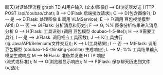聊天/对话处理流程
graph TD
    A[用户输入 (文本/图像)] --> B(浏览器发送 HTTP POST /api/doubao/chat);
    B --> C(Flask 后端接收请求);
    C --> D{包含图像?};
    D -- 是 --> E(Flask: 处理图像 & 调用 VLMService);
    E --> F(调用 豆包视觉模型 API);
    D -- 否 --> G(Flask: 分析消息和历史);
    F --> G; %% 图像分析结果进入消息分析
    G --> H(Flask: 工具识别 (调用 豆包模型 doubao-1-5-lite));
    H --> I{需要工具?};
    I -- 是 --> J(Flask: 调用相应工具函数);
    J --> K(工具执行<br/>(与 Java/API/Selenium/文件交互));
    K --> L(工具结果);
    I -- 否 --> M(Flask: 调用 豆包模型 (doubao-1-5-thinking-pro/lite) 生成响应);
    L --> M; %% 工具结果输入模型生成响应
    M --> N(Flask: 准备并发送 HTTP 响应<br/>(流式或标准));
    N --> O(浏览器显示响应);
    N --> P(Flask: 保存聊天历史到文件<br/>(可选));